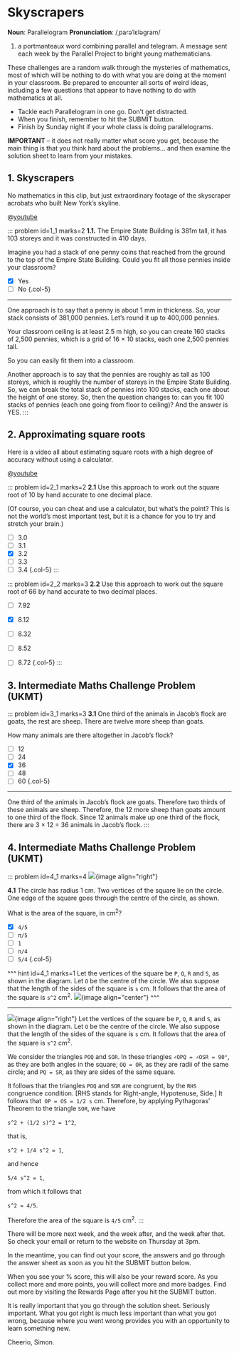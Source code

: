 # Skyscrapers

<div class="dictionary">

__Noun__: Parallelogram
__Pronunciation__: /ˌparəˈlɛləɡram/

1. a portmanteaux word combining parallel and telegram. A message sent each
week by the Parallel Project to bright young mathematicians.

</div>

These challenges are a random walk through the mysteries of mathematics, most of which will be nothing to do with what you are doing at the moment in your classroom. Be prepared to encounter all sorts of weird ideas, including a few questions that appear to have nothing to do with mathematics at all.

* Tackle each Parallelogram in one go. Don’t get distracted.
* When you finish, remember to hit the SUBMIT button.
*	Finish by Sunday night if your whole class is doing parallelograms.

__IMPORTANT__ – it does not really matter what score you get, because the main thing is that you think hard about the problems... and then examine the solution sheet to learn from your mistakes.


## 1.  Skyscrapers

No mathematics in this clip, but just extraordinary footage of the skyscraper acrobats who built New York’s skyline.

@[youtube](gDN4c2wnx3E?rel=0)

::: problem id=1_1 marks=2
__1.1.__ The Empire State Building is 381m tall, it has 103 storeys and it was constructed in 410 days.  

Imagine you had a stack of one penny coins that reached from the ground to the top of the Empire State Building. Could you fit all those pennies inside your classroom?

* [x] Yes
* [ ] No
{.col-5}

---

One approach is to say that a penny is about 1 mm in thickness. So, your stack consists of 381,000 pennies. Let’s round it up to 400,000 pennies.  

Your classroom ceiling is at least 2.5 m high, so you can create 160 stacks of 2,500 pennies, which is a grid of 16 × 10 stacks, each one 2,500 pennies tall.  

So you can easily fit them into a classroom.  

Another approach is to say that the pennies are roughly as tall as 100 storeys, which is roughly the number of storeys in the Empire State Building. So, we can break the total stack of pennies into 100 stacks, each one about the height of one storey. So, then the question changes to: can you fit 100 stacks of pennies (each one going from floor to ceiling)? And the answer is YES.
:::


## 2. Approximating square roots

Here is a video all about estimating square roots with a high degree of accuracy without using a calculator.

@[youtube](EFVrAk61xjE?rel=0)

::: problem id=2_1 marks=2
__2.1__ Use this approach to work out the square root of 10 by hand accurate to one decimal place.

(Of course, you can cheat and use a calculator, but what’s the point? This is not the world’s most important test, but it is a chance for you to try and stretch your brain.)

* [ ] 3.0
* [ ] 3.1
* [x] 3.2
* [ ] 3.3
* [ ] 3.4
{.col-5}
:::

::: problem id=2_2 marks=3
__2.2__ Use this approach to work out the square root of 66 by hand accurate to two decimal places.

* [ ] 7.92
* [x] 8.12
* [ ] 8.32
* [ ] 8.52
* [ ] 8.72
{.col-5}
:::


## 3.	Intermediate Maths Challenge Problem (UKMT)
<!--- (2016) Q6 --->

::: problem id=3_1 marks=3
__3.1__ One third of the animals in Jacob’s flock are goats, the rest are sheep. There are twelve more sheep than goats.  

How many animals are there altogether in Jacob’s flock?

* [ ] 12
* [ ] 24
* [x] 36
* [ ] 48
* [ ] 60
{.col-5}

---
One third of the animals in Jacob’s flock are goats. Therefore two thirds of these animals are sheep. Therefore, the 12 more sheep than goats amount to one third of the flock. Since 12 animals make up one third of the flock, there are 3 × 12 = 36 animals in Jacob’s flock.
:::


## 4.	Intermediate Maths Challenge Problem (UKMT)
<!--- (2016) Q15 --->

::: problem id=4_1 marks=4
![](/resources/10-07-skyscrapers/4-circle.jpg){image align="right"}

__4.1__ The circle has radius 1 cm. Two vertices of the square lie on the circle. One edge of the square goes through the centre of the circle, as shown.  

What is the area of the square, in cm<sup>2</sup>?

* [x] `4/5`
* [ ] `π/5`
* [ ] `1`
* [ ] `π/4`
* [ ] `5/4`
{.col-5}

^^^ hint id=4_1 marks=1
Let the vertices of the square be `P`, `Q`, `R` and `S`, as shown in the diagram. Let `O` be the centre of the circle. We also suppose that the length of the sides of the square is `s` cm. It follows that the area of the square is `s^2` cm<sup>2</sup>.
![](/resources/10-07-skyscrapers/4-circle-answer.jpg){image align="center"}
^^^

---
![](/resources/10-07-skyscrapers/4-circle-answer.jpg){image align="right"}
Let the vertices of the square be `P`, `Q`, `R` and `S`, as shown in the diagram. Let `O` be the centre of the circle. We also suppose that the length of the sides of the square is `s` cm. It follows that the area of the square is `s^2` cm<sup>2</sup>.  

We consider the triangles `POQ` and `SOR`. In these triangles `∠OPQ = ∠OSR = 90°`, as they are both angles in the square; `OQ = OR`, as they are radii of the same circle; and `PQ = SR`, as they are sides of the same square.  

It follows that the triangles `POQ` and `SOR` are congruent, by the `RHS` congruence condition. [RHS stands for Right-angle, Hypotenuse, Side.] It follows that` OP = OS = 1/2 s` cm. Therefore, by applying Pythagoras’ Theorem to the triangle `SOR`, we have  

`s^2 + (1/2 s)^2 = 1^2`,  

that is,  

`s^2 + 1/4 s^2 = 1`,  

and hence  

`5/4 s^2 = 1`,  

from which it follows that  

`s^2 = 4/5`.  

Therefore the area of the square is `4/5` cm<sup>2</sup>.
:::



There will be more next week, and the week after, and the week after that. So check your email or return to the website on Thursday at 3pm.

In the meantime, you can find out your score, the answers and go through the answer sheet as soon as you hit the SUBMIT button below.

When you see your % score, this will also be your reward score. As you collect more and more points, you will collect more and more badges. Find out more by visiting the Rewards Page after you hit the SUBMIT button.

It is really important that you go through the solution sheet. Seriously important. What you got right is much less important than what you got wrong, because where you went wrong provides you with an opportunity to learn something new.

Cheerio,
Simon.
